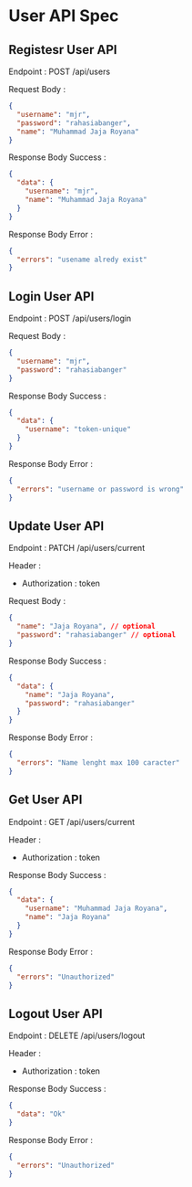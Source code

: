 # User API Spec

## Registesr User API

Endpoint : POST /api/users

Request Body :

```json
{
  "username": "mjr",
  "password": "rahasiabanger",
  "name": "Muhammad Jaja Royana"
}
```

Response Body Success :

```json
{
  "data": {
    "username": "mjr",
    "name": "Muhammad Jaja Royana"
  }
}
```

Response Body Error :

```json
{
  "errors": "usename alredy exist"
}
```

## Login User API

Endpoint : POST /api/users/login

Request Body :

```json
{
  "username": "mjr",
  "password": "rahasiabanger"
}
```

Response Body Success :

```json
{
  "data": {
    "username": "token-unique"
  }
}
```

Response Body Error :

```json
{
  "errors": "username or password is wrong"
}
```

## Update User API

Endpoint : PATCH /api/users/current

Header :

- Authorization : token

Request Body :

```json
{
  "name": "Jaja Royana", // optional
  "password": "rahasiabanger" // optional
}
```

Response Body Success :

```json
{
  "data": {
    "name": "Jaja Royana",
    "password": "rahasiabanger"
  }
}
```

Response Body Error :

```json
{
  "errors": "Name lenght max 100 caracter"
}
```

## Get User API

Endpoint : GET /api/users/current

Header :

- Authorization : token

Response Body Success :

```json
{
  "data": {
    "username": "Muhammad Jaja Royana",
    "name": "Jaja Royana"
  }
}
```

Response Body Error :

```json
{
  "errors": "Unauthorized"
}
```

## Logout User API

Endpoint : DELETE /api/users/logout

Header :

- Authorization : token

Response Body Success :

```json
{
  "data": "Ok"
}
```

Response Body Error :

```json
{
  "errors": "Unauthorized"
}
```
